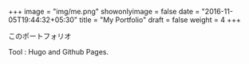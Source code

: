 +++
image = "img/me.png"
showonlyimage = false
date = "2016-11-05T19:44:32+05:30"
title = "My Portfolio"
draft = false
weight = 4
+++

このポートフォリオ
<!--more-->
Tool : Hugo and Github Pages.
